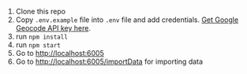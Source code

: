 1. Clone this repo
2. Copy `.env.example` file into `.env` file and add credentials. [Get Google Geocode API key here](https://developers.google.com/maps/documentation/geocoding/get-api-key).
3. run ``` npm install ```
4. run ``` npm start ```
5. Go to [http://localhost:6005](http://localhost:6005)
6. Go to [http://localhost:6005/importData](http://localhost:6005/importData) for importing data

